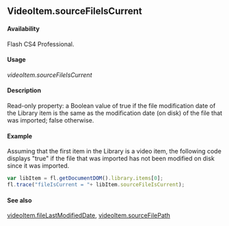 ## VideoItem.sourceFileIsCurrent

#### Availability

Flash CS4 Professional.

#### Usage

*videoItem.sourceFileIsCurrent*

#### Description

Read-only property: a Boolean value of true if the file modification date of the Library item is the same as the modification date (on disk) of the file that was imported; false otherwise.

#### Example

Assuming that the first item in the Library is a video item, the following code displays "true" if the file that was imported has not been modified on disk since it was imported.

```javascript
var libItem = fl.getDocumentDOM().library.items[0]; 
fl.trace("fileIsCurrent = "+ libItem.sourceFileIsCurrent);

```

#### See also

[videoItem.fileLastModifiedDate](../VideoItem_object/videoIte1.md), [videoItem.sourceFilePath](../VideoItem_object/videoIte5.md)

<span id="videoItem.sourceFilePath" class="anchor"></span>
